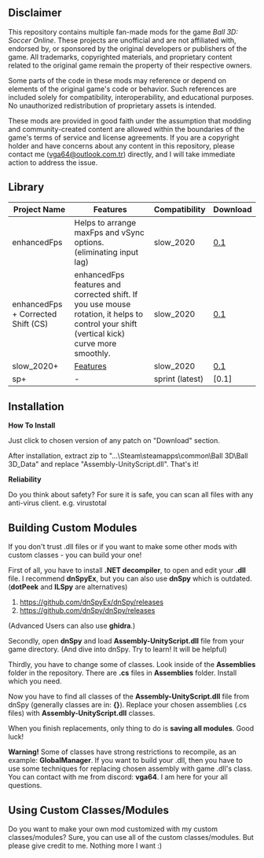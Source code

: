 ## Disclaimer

This repository contains multiple fan-made mods for the game *Ball 3D: Soccer Online*. These projects are unofficial and are not affiliated with, endorsed by, or sponsored by the original developers or publishers of the game. All trademarks, copyrighted materials, and proprietary content related to the original game remain the property of their respective owners.

Some parts of the code in these mods may reference or depend on elements of the original game's code or behavior. Such references are included solely for compatibility, interoperability, and educational purposes. No unauthorized redistribution of proprietary assets is intended.

These mods are provided in good faith under the assumption that modding and community-created content are allowed within the boundaries of the game's terms of service and license agreements. If you are a copyright holder and have concerns about any content in this repository, please contact me (vga64@outlook.com.tr) directly, and I will take immediate action to address the issue.

## Library

| Project Name       | Features                            | Compatibility  | Download                  |
|-----------------|--------------------------------------|----------------|----------------------------|
| enhancedFps | Helps to arrange maxFps and vSync options. (eliminating input lag) | slow_2020       | [0.1](https://github.com/yoareh/ball3d/raw/main/enhancedFps/0.1/0.1.zip) |
| enhancedFps + Corrected Shift (CS) | enhancedFps features and corrected shift. If you use mouse rotation, it helps to control your shift (vertical kick) curve more smoothly. | slow_2020       | [0.1](https://github.com/yoareh/ball3d/raw/main/enhancedFps/0.1[shiftcorrected]/0.1[shiftcorrected].zip) |
|slow_2020+|[Features](https://github.com/yoareh/ball3d/blob/main/slow2020plus.md)|slow_2020|[0.1](https://github.com/yoareh/ball3d/raw/main/slow2020+/0.1/Assembly-UnityScript.dll)|
|sp+|-|sprint (latest)|[0.1]|

## Installation
**How To Install**

Just click to chosen version of any patch on "Download" section.

After installation, extract zip to "...\Steam\steamapps\common\Ball 3D\Ball 3D_Data" and replace "Assembly-UnityScript.dll". That's it!

**Reliability**

Do you think about safety? For sure it is safe, you can scan all files with any anti-virus client. e.g. virustotal

## Building Custom Modules
If you don't trust .dll files or if you want to make some other mods with custom classes - you can build your one!

First of all, you have to install **.NET decompiler**, to open and edit your **.dll** file. I recommend **dnSpyEx**, but you can also use **dnSpy** which is outdated. (**dotPeek** and **ILSpy** are alternatives)

1) https://github.com/dnSpyEx/dnSpy/releases
2) https://github.com/dnSpy/dnSpy/releases

(Advanced Users can also use **ghidra**.)

Secondly, open **dnSpy** and load **Assembly-UnityScript.dll** file from your game directory. (And dive into dnSpy. Try to learn! It will be helpful)

Thirdly, you have to change some of classes. Look inside of the **Assemblies** folder in the repository. There are **.cs** files in **Assemblies** folder. Install which you need.

Now you have to find all classes of the **Assembly-UnityScript.dll** file from dnSpy (generally classes are in: **{}**). Replace your chosen assemblies (.cs files) with **Assembly-UnityScript.dll** classes.

When you finish replacements, only thing to do is **saving all modules**. Good luck!

**Warning!** Some of classes have strong restrictions to recompile, as an example: **GlobalManager**. If you want to build your .dll, then you have to use some techniques for replacing chosen assembly with game .dll's class. You can contact with me from discord: **vga64**. I am here for your all questions.

## Using Custom Classes/Modules

Do you want to make your own mod customized with my custom classes/modules? Sure, you can use all of the custom classes/modules. But please give credit to me. Nothing more I want :)
